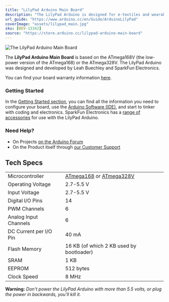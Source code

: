 ```yaml
---
title: "LilyPad Arduino Main Board"
description: "The LilyPad Arduino is designed for e-textiles and wearables projects. It can be sewn to fabric and similarly mounted power supplies, sensors and actuators with conductive thread."
url_guide: "https://www.arduino.cc/en/Guide/ArduinoLilyPad"
coverImage: "assets/lilypad_main.jpg"
sku: [DEV-13342]
source: "https://store.arduino.cc/lilypad-arduino-main-board"
---
```


![The LilyPad Arduino Main Board](assets/lilypad_main.jpg)

The **LilyPad Arduino Main Board** is based on the ATmega168V (the low-power version of the ATmega168) or the ATmega328V. The LilyPad Arduino was designed and developed by Leah Buechley and SparkFun Electronics.

You can find your board warranty information [here](https://www.arduino.cc/en/Main/warranty).

### Getting Started

In the [Getting Started section](https://www.arduino.cc/en/Guide/ArduinoLilyPad), you can find all the information you need to configure your board, use the [Arduino Software (IDE)](https://www.arduino.cc/en/Main/Software), and start to tinker with coding and electronics. SparkFun Electronics has a [range of accessories](http://www.sparkfun.com/commerce/categories.php?c=135) for use with the LilyPad Arduino.

### Need Help?

* On Projects [on the Arduino Forum](https://forum.arduino.cc/index.php?board=3.0)
* On the Product itself through [our Customer Support](https://support.arduino.cc/hc)

## Tech Specs

|                        |                                                        |
| ---------------------- | ------------------------------------------------------ |
| Microcontroller        | [ATmega168](http://www.atmel.com/Images/Atmel-2545-8-bit-AVR-Microcontroller-ATmega48-88-168_Datasheet.pdf) or [ATmega328V](http://www.atmel.com/dyn/resources/prod_documents/doc8025.pdf) |
| Operating Voltage      | 2.7-5.5 V |
| Input Voltage          | 2.7-5.5 V|
| Digital I/O Pins       | 14|
| PWM Channels           | 6 |
| Analog Input Channels  | 6|
| DC Current per I/O Pin | 40 mA|
| Flash Memory           | 16 KB (of which 2 KB used by bootloader)|
| SRAM                   | 1 KB |
| EEPROM                 | 512 bytes |
| Clock Speed            | 8 MHz|


**Warning:** *Don't power the LilyPad Arduino with more than 5.5 volts, or plug the power in backwards, you'll kill it.*

